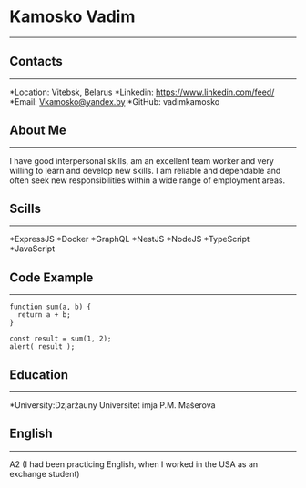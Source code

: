 # Kamosko Vadim
********* 
## Contacts
********* 
*Location: Vitebsk, Belarus
*Linkedin: https://www.linkedin.com/feed/
*Email: Vkamosko@yandex.by
*GitHub: vadimkamosko
## About Me
********* 
I have good interpersonal skills, am an excellent team worker and very willing to learn and develop new skills.
I am reliable and dependable and often seek new responsibilities within a wide range of employment areas.
## Scills
********* 
*ExpressJS
*Docker
*GraphQL
*NestJS
*NodeJS
*TypeScript
*JavaScript
## Code Example
********* 
```
function sum(a, b) {
  return a + b;
}

const result = sum(1, 2);
alert( result );
``` 
## Education
********* 
*University:Dzjaržauny Universitet imja P.M. Mašerova
## English
********* 
A2 (I had been practicing English, when I worked in the USA as an exchange student)